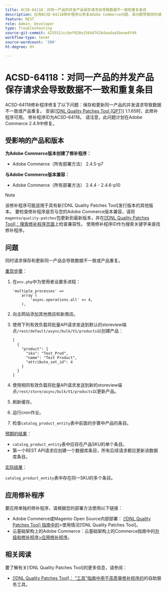 ```yaml
---
title: ACSD-64118：对同一产品的并发产品保存请求会导致数据不一致和重复条目
description: 应用ACSD-64118修补程序以修复Adobe Commerce问题，该问题导致同时请求保存和更新同一产品导致数据不一致或产品重复。
feature: REST
role: Admin, Developer
type: Troubleshooting
source-git-commit: 4235511ccbef028e1564d7626daadaa5beae0fd4
workflow-type: tm+mt
source-wordcount: '399'
ht-degree: 0%

---
```



# ACSD-64118：对同一产品的并发产品保存请求会导致数据不一致和重复条目

ACSD-64118修补程序修复了以下问题：保存和更新同一产品的并发请求导致数据不一致或产品重复。 安装[[!DNL Quality Patches Tool (QPT)]](/help/tools/quality-patches-tool/quality-patches-tool-to-self-serve-quality-patches.md) 1.1.65时，此修补程序可用。 修补程序ID为ACSD-64118。 请注意，此问题计划在Adobe Commerce 2.4.9中修复。

## 受影响的产品和版本

**为Adobe Commerce版本创建了修补程序：**

* Adobe Commerce（所有部署方法） 2.4.5-p7

**与Adobe Commerce版本兼容：**

* Adobe Commerce（所有部署方法） 2.4.4 - 2.4.6-p10

>[!NOTE]
>
>该修补程序可能适用于具有新[!DNL Quality Patches Tool]发行版本的其他版本。 要检查修补程序是否与您的Adobe Commerce版本兼容，请将`magento/quality-patches`包更新到最新版本，并在[[!DNL Quality Patches Tool]：搜索修补程序页面](https://experienceleague.adobe.com/tools/commerce-quality-patches/index.html?lang=zh-Hans)上检查兼容性。 使用修补程序ID作为搜索关键字来查找修补程序。

## 问题

同时请求保存和更新同一产品会导致数据不一致或产品重复。

<u>重现步骤</u>：

1. 在`env.php`中为使用者设置多进程：

   ```
   'multiple_processes' =>
       array (
           'async.operations.all' => 4,
       ),
   ```

1. 向主网站添加其他商店和新商店。
1. 使用下列有效负载将批量API请求发送到默认的storeview端点`/rest/default/async/bulk/V1/products`以创建产品：

   ```
   [
     {
       "product": {
         "sku": "Test_Prod",
         "name": "Test Product",
         "attribute_set_id": 4
       }
     }
   ]
   ```

1. 使用相同有效负载将批量API请求发送到新的storeview端点`/rest/store/async/bulk/V1/products`以更新产品。
1. 刷新缓存。
1. 运行cron作业。
1. 检查`catalog_product_entity`表中前面的步骤中产品的条目。

<u>预期的结果</u>：

* `catalog_product_entity`表中应存在产品SKU的单个条目。
* 第一个REST API请求应创建一个数据库条目，所有后续请求都应更新该数据库条目。

<u>实际结果</u>：

`catalog_product_entity`表中存在同一SKU的多个条目。

## 应用修补程序

要应用单独的修补程序，请根据您的部署方法使用以下链接：

* Adobe Commerce或Magento Open Source内部部署： [[!DNL Quality Patches Tool] 指南中的](/help/tools/quality-patches-tool/usage.md)>使用情况[!DNL Quality Patches Tool]。
* 云基础架构上的Adobe Commerce：云基础架构上的Commerce指南中的[升级和修补程序>应用修补程序](https://experienceleague.adobe.com/docs/commerce-cloud-service/user-guide/develop/upgrade/apply-patches.html?lang=zh-Hans)。

## 相关阅读

要了解有关[!DNL Quality Patches Tool]的更多信息，请参阅：

* [[!DNL Quality Patches Tool]： “工具”指南中用于高质量修补程序的](/help/tools/quality-patches-tool/quality-patches-tool-to-self-serve-quality-patches.md)的自助服务工具。
